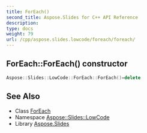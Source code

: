 ```yaml
---
title: ForEach()
second_title: Aspose.Slides for C++ API Reference
description: 
type: docs
weight: 79
url: /cpp/aspose.slides.lowcode/foreach/foreach/
---
```

## ForEach::ForEach() constructor




```cpp
Aspose::Slides::LowCode::ForEach::ForEach()=delete
```

## See Also

* Class [ForEach](./)
* Namespace [Aspose::Slides::LowCode](../)
* Library [Aspose.Slides](../../)